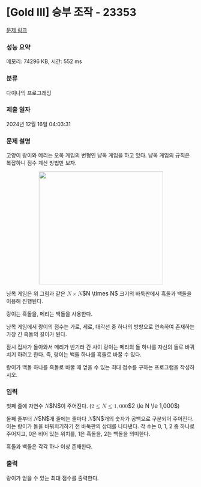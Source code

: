# [Gold III] 승부 조작 - 23353 

[문제 링크](https://www.acmicpc.net/problem/23353) 

### 성능 요약

메모리: 74296 KB, 시간: 552 ms

### 분류

다이나믹 프로그래밍

### 제출 일자

2024년 12월 16일 04:03:31

### 문제 설명

<p>고양이 랑이와 메리는 오목 게임의 변형인 냥목 게임을 하고 있다. 냥목 게임의 규칙은 복잡하니 점수 계산 방법만 보자.</p>

<p style="text-align: center;"><img alt="" src="https://upload.acmicpc.net/8812c64a-b9d4-418b-9e9b-0fa1c6e15c69/-/preview/" style="width: 331px; height: 300px;"></p>

<p>냥목 게임은 위 그림과 같은 <mjx-container class="MathJax" jax="CHTML" style="font-size: 109%; position: relative;"><mjx-math class="MJX-TEX" aria-hidden="true"><mjx-mi class="mjx-i"><mjx-c class="mjx-c1D441 TEX-I"></mjx-c></mjx-mi><mjx-mo class="mjx-n" space="3"><mjx-c class="mjx-cD7"></mjx-c></mjx-mo><mjx-mi class="mjx-i" space="3"><mjx-c class="mjx-c1D441 TEX-I"></mjx-c></mjx-mi></mjx-math><mjx-assistive-mml unselectable="on" display="inline"><math xmlns="http://www.w3.org/1998/Math/MathML"><mi>N</mi><mo>×</mo><mi>N</mi></math></mjx-assistive-mml><span aria-hidden="true" class="no-mathjax mjx-copytext">$N \times N$</span></mjx-container> 크기의 바둑판에서 흑돌과 백돌을 이용해 진행된다.</p>

<p>랑이는 흑돌을, 메리는 백돌을 사용한다.</p>

<p>냥목 게임에서 랑이의 점수는 가로, 세로, 대각선 중 하나의 방향으로 연속하여 존재하는 가장 긴 흑돌의 길이가 된다.</p>

<p>잠시 집사가 돌아와서 메리가 반기러 간 사이 랑이는 메리의 돌 하나를 자신의 돌로 바꿔치기 하려고 한다. 즉, 랑이는 백돌 하나를 흑돌로 바꿀 수 있다.</p>

<p>랑이가 백돌 하나를 흑돌로 바꿀 때 얻을 수 있는 최대 점수를 구하는 프로그램을 작성하시오.</p>

### 입력 

 <p>첫째 줄에 자연수 <mjx-container class="MathJax" jax="CHTML" style="font-size: 109%; position: relative;"><mjx-math class="MJX-TEX" aria-hidden="true"><mjx-mi class="mjx-i"><mjx-c class="mjx-c1D441 TEX-I"></mjx-c></mjx-mi></mjx-math><mjx-assistive-mml unselectable="on" display="inline"><math xmlns="http://www.w3.org/1998/Math/MathML"><mi>N</mi></math></mjx-assistive-mml><span aria-hidden="true" class="no-mathjax mjx-copytext">$N$</span></mjx-container>이 주어진다. (<mjx-container class="MathJax" jax="CHTML" style="font-size: 109%; position: relative;"><mjx-math class="MJX-TEX" aria-hidden="true"><mjx-mn class="mjx-n"><mjx-c class="mjx-c32"></mjx-c></mjx-mn><mjx-mo class="mjx-n" space="4"><mjx-c class="mjx-c2264"></mjx-c></mjx-mo><mjx-mi class="mjx-i" space="4"><mjx-c class="mjx-c1D441 TEX-I"></mjx-c></mjx-mi><mjx-mo class="mjx-n" space="4"><mjx-c class="mjx-c2264"></mjx-c></mjx-mo><mjx-mn class="mjx-n" space="4"><mjx-c class="mjx-c31"></mjx-c></mjx-mn><mjx-mo class="mjx-n"><mjx-c class="mjx-c2C"></mjx-c></mjx-mo><mjx-mn class="mjx-n" space="2"><mjx-c class="mjx-c30"></mjx-c><mjx-c class="mjx-c30"></mjx-c><mjx-c class="mjx-c30"></mjx-c></mjx-mn></mjx-math><mjx-assistive-mml unselectable="on" display="inline"><math xmlns="http://www.w3.org/1998/Math/MathML"><mn>2</mn><mo>≤</mo><mi>N</mi><mo>≤</mo><mn>1</mn><mo>,</mo><mn>000</mn></math></mjx-assistive-mml><span aria-hidden="true" class="no-mathjax mjx-copytext">$2 \le N \le 1,000$</span></mjx-container>)</p>

<p>둘째 줄부터 <mjx-container class="MathJax" jax="CHTML" style="font-size: 109%; position: relative;"><mjx-math class="MJX-TEX" aria-hidden="true"><mjx-mi class="mjx-i"><mjx-c class="mjx-c1D441 TEX-I"></mjx-c></mjx-mi></mjx-math><mjx-assistive-mml unselectable="on" display="inline"><math xmlns="http://www.w3.org/1998/Math/MathML"><mi>N</mi></math></mjx-assistive-mml><span aria-hidden="true" class="no-mathjax mjx-copytext">$N$</span></mjx-container>개 줄에는 줄마다 <mjx-container class="MathJax" jax="CHTML" style="font-size: 109%; position: relative;"><mjx-math class="MJX-TEX" aria-hidden="true"><mjx-mi class="mjx-i"><mjx-c class="mjx-c1D441 TEX-I"></mjx-c></mjx-mi></mjx-math><mjx-assistive-mml unselectable="on" display="inline"><math xmlns="http://www.w3.org/1998/Math/MathML"><mi>N</mi></math></mjx-assistive-mml><span aria-hidden="true" class="no-mathjax mjx-copytext">$N$</span></mjx-container>개의 숫자가 공백으로 구분되어 주어진다. 이는 랑이가 돌을 바꿔치기하기 전 바둑판의 상태를 나타낸다. 각 수는 0, 1, 2 중 하나로 주어지고, 0은 비어 있는 위치를, 1은 흑돌을, 2는 백돌을 의미한다.</p>

<p>흑돌과 백돌은 각각 하나 이상 존재한다.</p>

### 출력 

 <p>랑이가 얻을 수 있는 최대 점수를 출력한다.</p>

